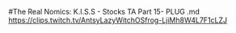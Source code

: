 #The Real Nomics: K.I.S.S - Stocks TA Part 15- PLUG.md
https://clips.twitch.tv/AntsyLazyWitchOSfrog-LjiMh8W4L7F1cLZJ
